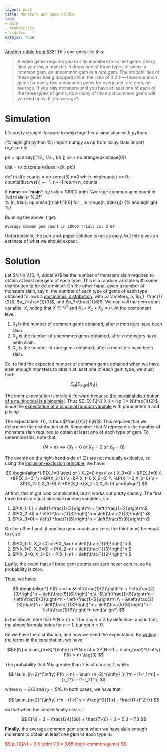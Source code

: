 ```yaml
---
layout: post
title: Monsters and gems riddle
tags:
- math
- probability
- riddles
mathjax: true
---
```

[Another riddle from 538!](http://fivethirtyeight.com/features/can-you-slay-the-puzzle-of-the-monsters-gems/) This one goes like this:

> A video game requires you to slay monsters to collect gems. Every time you slay a monster, it drops one of three types of gems: a common gem, an uncommon gem or a rare gem. The probabilities of these gems being dropped are in the ratio of 3:2:1 — three common gems for every two uncommon gems for every one rare gem, on average. If you slay monsters until you have at least one of each of the three types of gems, how many of the most common gems will you end up with, on average?

# Simulation

It's pretty straight-forward to whip together a simulation with python:

{% highlight python %}
import numpy as np
from scipy.stats import rv_discrete

pk = np.array([1/2., 1/3., 1/6.])
xk = np.arange(pk.shape[0])

dist = rv_discrete(values=(xk, pk))

def trial():
    counts = np.zeros(3)
    n=0
    while min(counts) == 0:
    counts[dist.rvs()] += 1.
    n+=1
    return n, counts

if __name__ == '__main__':
    n_trials = 10000
    print "Average common gem count in %d trials is: %.2f" \
    % (n_trials, np.mean([trial()[1][0] for _ in range(n_trials)]))
{% endhighlight %}

Running the above, I get:

`Average common gem count in 10000 trials is: 3.64` 

Unfortunately, the pen-and-paper solution is not as easy, but this gives an estimate of what we should expect.

# Solution

Let $N \in \\{3, 4, \ldots \\}$ be the number of monsters slain required to obtain at least one gem of each type. This is a random variable with some distribution to be determined. On the other hand, given a number of monsters slain, say $n$, the number of each type of gems of each type obtained follows a [multinomial distribution](https://en.wikipedia.org/wiki/Multinomial_distribution), with parameters, $n$, $p_1=\frac{1}{2}$, $p_2=\frac{1}{3}$, and $p_3=\frac{1}{6}$. We can call the gem count variable, $X$, noting that $X \in \mathbb{N}^3$ and $X_1 + X_2 + X_3 = n$. At the component level,

1. $X_1$ is the number of common gems obtained, after $n$ monsters have been slain.
2. $X_2$ is the number of uncommon gems obtained, after $n$ monsters have been slain.
3. $X_3$ is the number of rare gems obtained, after $n$ monsters have been slain.

So, to find the expected number of common gems obtained when we have slain enough monsters to obtain at least one of each gem type, we must find:

$$
    E_N\left[E_{X_1|N} \left[ X_1 \right] \right] \tag{1}
$$

The inner expectation is straight-forward because [the marginal distribution of a multinomial is a binomial](http://www.math.uah.edu/stat/bernoulli/Multinomial.html). Thus $E_{X_1\|N} X_1 = Np_1 = N\frac{1}{2}$ since the [expectation of a binomial random variable](https://en.wikipedia.org/wiki/Binomial_distribution) with parameters $n$ and $p$ is $np$.

The expectation, $(1)$, is thus $\frac{1}{2} E[N]$. This requires that we determine the distribution of $N$. Remember that $N$ represents the number of monsters slain required to obtain at least one of each type of gem. To determine this, note that:

$$
    \{N > n\} \Leftrightarrow \{X_1=0 \text{ or } X_2=0 \text{ or } X_3=0\} \tag{2}
$$

The events on the right-hand-side of $(2)$ are not mutually exclusive, so using the [inclusion-exclusion principle](https://en.wikipedia.org/wiki/Inclusion%E2%80%93exclusion_principle#In_probability), we have:

$$
\begin{align*}
    P(X_1=0 \text{ or } X_2=0 \text{ or } X_3=0) = &P(X_1=0) \\
                                                   +&P(X_2=0) \\
                                                   +&P(X_3=0) \\
                                                   -&P(X_1=0,X_2=0) \\
                                                   -&P(X_1=0,X_3=0) \\ 
                                                   -&P(X_2=0,X_3=0) \\ 
                                                   +&P(X_1=0,X_2=0,X_3=0)
\end{align*}
$$

At first, this might look complicated, but it works out pretty cleanly. The first three terms are just binomial random variables, so:

1. $P(X_1=0) = \left(1-\frac{1}{2}\right)^n = \left(\frac{1}{2}\right)^n$
2. $P(X_2=0) = \left(1-\frac{1}{3}\right)^n = \left(\frac{2}{3}\right)^n$
3. $P(X_3=0) = \left(1-\frac{1}{6}\right)^n = \left(\frac{5}{6}\right)^n$

On the other hand, if any two gem counts are zero, the third must be equal to $n$, so:

1. $P(X_1=0, X_2=0) = P(X_3=n) = \left(\frac{1}{6}\right)^n $
2. $P(X_1=0, X_3=0) = P(X_2=n) = \left(\frac{1}{3}\right)^n $
3. $P(X_2=0, X_3=0) = P(X_1=n) = \left(\frac{1}{2}\right)^n $

Lastly, the event that all three gem counts are zero never occurs, so its probability is zero.

Thus, we have:

$$
\begin{align*}
    P(N > n) = &\left(\frac{1}{2}\right)^n + \left(\frac{2}{3}\right)^n + \left(\frac{5}{6}\right)^n \\
              -&\left(\frac{1}{6}\right)^n - \left(\frac{1}{3}\right)^n - \left(\frac{1}{2}\right)^n \\
             = &\left(\frac{2}{3}\right)^n - \left(\frac{1}{3}\right)^n + \left(\frac{5}{6}\right)^n - \left(\frac{1}{6}\right)^n
\end{align*}
$$

In the above, note that $P(N > n) = 1$ for any $n < 3$ by definition, and in fact, the above formula holds for $n \geq 1$, but not $n \leq 0$.

So we have the distribution, and now we need the expectation. By [writing the terms in the expectation](http://math.stackexchange.com/a/64227/28479), we have:

$$
    E[N] = \sum_{n=3}^{\infty} n P(N = n) = 2P(N>2) + \sum_{n=2}^{\infty} P(N > n) \tag{3}
$$

The probability that $N$ is greater than $2$ is of course, $1$, while:

$$
    \sum_{n=2}^{\infty} P(N > n) = \sum_{n=2}^{\infty} [r_1^n - (1-r_1)^n] + [r_2^n - (1-r_2)^n]
$$

where $r_1 = 2/3$ and $r_2=5/6$. In both cases, we have that

$$
    \sum_{n=2}^{\infty} r^n - (1-r)^n = \frac{r^2}{1-r} - \frac{(1-r)^2}{r}
$$

so that when the smoke finally clears:

$$
    E[N] = 2 + \frac{124}{30} + \frac{7}{6} = 2 + 5.3 = 7.3
$$

**Finally**, the average common gem count when we have slain enough monsters to obtain at least one gem of each type is:

<div style="color:red">
$$
    p_1 E[N] = 0.5 \cdot 7.3 = 3.65 \text{ common gems}
$$
</div>
